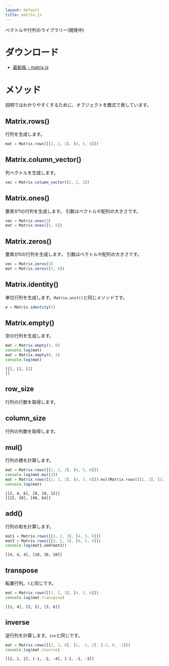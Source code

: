 ```yaml
---
layout: default
title: matrix.js
---
```


<!-- <script src="jquery-3.4.1.min.js"></script> -->
<script type="text/x-mathjax-config">
MathJax.Hub.Config({ 
  TeX: {  extensions: ["cancel.js"] },
  tex2jax: { inlineMath: [ ['$','$'], ['\\(','\\)'] ], processEscapes: true }
});
</script>
<script type="text/javascript" async
  src="https://cdnjs.cloudflare.com/ajax/libs/mathjax/2.7.2/MathJax.js?config=TeX-MML-AM_CHTML&locale=ja">
</script>
<script src="./matrix.js"></script>


ベクトルや行列のライブラリー(開発中)

# ダウンロード
- [最新版 - matrix.js](matrix.js)

# メソッド
説明ではわかりやすくするために、オブジェクトを数式で表しています。

## Matrix.rows()
行列を生成します。
```js
mat = Matrix.rows([[1, 2, 3], [4, 5, 6]])
```
<span id="rows">
<script>
let mat = Matrix.rows([[1, 2, 3], [4, 5, 6]])
document.querySelector("#rows").innerHTML = `$mat = ${mat.to_tex()}$`
</script>
</span>

## Matrix.column_vector()
列ベクトルを生成します。
```js
vec = Matrix.column_vector([1, 2, 3])
```
<span id="column-vector">
<script>
mat = Matrix.column_vector([1, 2, 3])
document.querySelector("#column-vector").innerHTML = `$vec = ${mat.to_tex()}$`
</script>
</span>

## Matrix.ones()
要素が1の行列を生成します。
引数はベクトルや配列の大きさです。
```js
vec = Matrix.ones(3)
mat = Matrix.ones([5, 6])
```
<span id="ones">
<script>
let vec = Matrix.ones(3)
mat = Matrix.ones([5, 6])
document.querySelector("#ones").innerHTML = `$vec = ${vec.to_tex()}\\\\ mat = ${mat.to_tex()}$`
</script>
</span>

## Matrix.zeros()
要素が0の行列を生成します。
引数はベクトルや配列の大きさです。
```js
vec = Matrix.zeros(3)
mat = Matrix.zeros([5, 6])
```
<span id="zeros">
<script>
vec = Matrix.zeros(3)
mat = Matrix.zeros([5, 6])
document.querySelector("#zeros").innerHTML = `$vec = ${vec.to_tex()}\\\\ mat = ${mat.to_tex()}$`
</script>
</span>

## Matrix.identity()
単位行列を生成します。`Matrix.unit()`と同じメソッドです。
```js
e = Matrix.identity(5)
```
<span id="identity">
<script>
mat = Matrix.identity(5)
document.querySelector("#identity").innerHTML = `$e = ${mat.to_tex()}$`
</script>
</span>

## Matrix.empty()
空の行列を生成します。
```js
mat = Matrix.empty(3, 0)
console.log(mat)
mat = Matrix.empty(0, 3)
console.log(mat)
```
```
[[], [], []]
[]
```

## row_size
行列の行数を取得します。

## column_size
行列の列数を取得します。

## mul()
行列の積を計算します。
```js
mat = Matrix.rows([[1, 2, 3], [4, 5, 6]])
console.log(mat.mul(2))
mat = Matrix.rows([[1, 2, 3], [4, 5, 6]]).mul(Matrix.rows([[1, 2], [3, 4], [5, 6]]))
console.log(mat)
```
```
[[2, 4, 6], [8, 10, 12]]
[[22, 28], [49, 64]]
```

## add()
行列の和を計算します。
```js
mat1 = Matrix.rows([[1, 2, 3], [4, 5, 6]])
mat2 = Matrix.rows([[3, 2, 1], [6, 5, 4]])
console.log(mat1.add(mat2))
```
```
[[4, 4, 4], [10, 10, 10]]
```

## transpose
転置行列。`t`と同じです。
```js
mat = Matrix.rows([[1, 2, 3], [4, 5, 6]])
console.log(mat.transpose)
```
```
[[1, 4], [2, 5], [3, 6]]
```

## inverse
逆行列を計算します。`inv`と同じです。
```js
mat = Matrix.rows([[2, 1, 0], [1, -1, 2], [-1, 0, -1]])
console.log(mat.inverse)
```
```
[[1, 1, 2], [-1, -2, -4], [-1, -1, -3]]
```